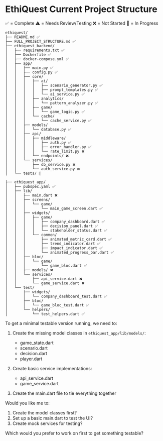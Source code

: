 # EthiQuest Current Project Structure

✅ = Complete
⚠️ = Needs Review/Testing
❌ = Not Started
🔄 = In Progress

```
ethiquest/
├── README.md ✅
├── FULL_PROJECT_STRUCTURE.md ✅
├── ethiquest_backend/
│   ├── requirements.txt ✅
│   ├── Dockerfile ✅
│   ├── docker-compose.yml ✅
│   ├── app/
│   │   ├── main.py ✅
│   │   ├── config.py ✅
│   │   ├── core/
│   │   │   ├── ai/
│   │   │   │   ├── scenario_generator.py ✅
│   │   │   │   ├── prompt_templates.py ✅
│   │   │   │   └── ai_service.py ✅
│   │   │   ├── analytics/
│   │   │   │   └── pattern_analyzer.py ✅
│   │   │   ├── game/
│   │   │   │   └── game_logic.py ✅
│   │   │   └── cache/
│   │   │       └── cache_service.py ✅
│   │   ├── models/
│   │   │   └── database.py ✅
│   │   ├── api/
│   │   │   ├── middleware/
│   │   │   │   ├── auth.py ✅
│   │   │   │   ├── error_handler.py ✅
│   │   │   │   └── rate_limit.py ❌
│   │   │   └── endpoints/ ❌
│   │   └── services/
│   │       ├── db_service.py ❌
│   │       └── auth_service.py ❌
│   └── tests/ 🔄

├── ethiquest_app/
│   ├── pubspec.yaml ✅
│   ├── lib/
│   │   ├── main.dart ❌
│   │   ├── screens/
│   │   │   └── game/
│   │   │       └── main_game_screen.dart ✅
│   │   ├── widgets/
│   │   │   ├── game/
│   │   │   │   ├── company_dashboard.dart ✅
│   │   │   │   ├── decision_panel.dart ✅
│   │   │   │   └── stakeholder_status.dart ✅
│   │   │   └── common/
│   │   │       ├── animated_metric_card.dart ✅
│   │   │       ├── trend_indicator.dart ✅
│   │   │       ├── impact_indicator.dart ✅
│   │   │       └── animated_progress_bar.dart ✅
│   │   ├── bloc/
│   │   │   └── game/
│   │   │       └── game_bloc.dart ✅
│   │   ├── models/ ❌
│   │   └── services/
│   │       ├── api_service.dart ❌
│   │       └── game_service.dart ❌
│   └── test/
│       ├── widgets/
│       │   └── company_dashboard_test.dart ✅
│       ├── bloc/
│       │   └── game_bloc_test.dart ✅
│       └── helpers/
│           └── test_helpers.dart ✅
```

To get a minimal testable version running, we need to:

1. Create the missing model classes in `ethiquest_app/lib/models/`:
   - game_state.dart
   - scenario.dart
   - decision.dart
   - player.dart

2. Create basic service implementations:
   - api_service.dart
   - game_service.dart

3. Create the main.dart file to tie everything together

Would you like me to:
1. Create the model classes first?
2. Set up a basic main.dart to test the UI?
3. Create mock services for testing?

Which would you prefer to work on first to get something testable?